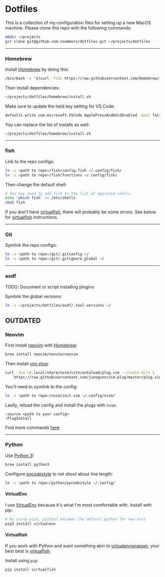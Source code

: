 # Dotfiles
This is a collection of my configuration files for setting up a new MacOS machine.
Please clone this repo with the following commands:
```bash
mkdir ~/projects
git clone git@github.com:zsommers/dotfiles.git ~/projects/dotfiles
```

---

### Homebrew
Install [Homebrew] by doing this:
```bash
/bin/bash -c "$(curl -fsSL https://raw.githubusercontent.com/Homebrew/install/HEAD/install.sh)"
```
Then install dependencies:
```bash
~/projects/dotfiles/homebrew/install.sh
```

Make sure to update the held key setting for VS Code:
```bash
defaults write com.microsoft.VSCode ApplePressAndHoldEnabled -bool false
```

You can replace the list of installs as well:
```bash
~/projects/dotfiles/homebrew/install.sh
```

---

### fish
Link to the repo configs:
```bash
ln -s <path to repo>/fish/config.fish ~/.config/fish/
ln -s <path to repo>/fish/functions ~/.config/fish/
```
Then change the default shell:
```bash
# You may need to add fish to the list of approved shells
echo `which fish` >> /etc/shells
chsh fish
```
If you don't have [virtualfish], there will probably be some errors. See below
for [virtualfish] instructions.

---

### Git
Symlink the repo configs:
```bash
ln -s <path to repo>/git/.gitconfig ~/
ln -s <path to repo>/git/.gitignore_global ~/
```

---

### asdf
TODO: Document or script installing plugins

Symlink the global versions:
```bash
ln -s ~/projects/dotfiles/asdf/.tool-versions ~/
```

## OUTDATED

### Neovim
First install [neovim](https://github.com/neovim/neovim) with [Homebrew]:
```bash
brew install neovim/neovim/neovim
```
Then install [vim-plug]:
```bash
curl -fLo ~/.local/share/nvim/site/autoload/plug.vim --create-dirs \
    https://raw.githubusercontent.com/junegunn/vim-plug/master/plug.vim
```
You'll need to symlink to the config:
```bash
ln -s <path to repo>/nvim/init.vim ~/.config/nvim/
```
Lastly, reload the config and install the plugs with `nvim`:
```
:source <path to your config>
:PlugInstall
```
Find more commands [here](https://github.com/junegunn/vim-plug#commands)

---

### Python
Use [Python 3]!
```bash
brew install python3
```
Configure [pycodestyle] to not shout about line length:
```bash
ln -s <path to repo>/python/pycodestyle ~/.config/
```
#### VirtualEnv
I use [VirtualEnv] because it's what I'm most comfortable with. Install with
pip:
```bash
# By using pip3, python3 becomes the default python for new envs
pip3 install virtualenv
```
#### Virtualfish
If you work with Python and want something akin to [virtualenvwrapper], your
best best is [virtualfish].

Install using `pip`:
```bash
pip install virtualfish
```

[@rlbaker]: https://github.com/rlbaker
[fish]: https://fishshell.com
[Git]: https://git-scm.com
[Homebrew]: https://brew.sh
[macOS]: https://www.apple.com/macos/
[neovim]: https://github.com/neovim/neovim
[pycodestyle]: http://pycodestyle.readthedocs.io/en/latest/
[Python 3]: https://www.python.org
[vim-plug]: https://github.com/junegunn/vim-plug
[VirtualEnv]: https://virtualenv.pypa.io/en/latest/
[virtualenvwrapper]: https://virtualenvwrapper.readthedocs.io/en/stable/index.html
[virtualfish]: http://virtualfish.readthedocs.io/en/latest/
